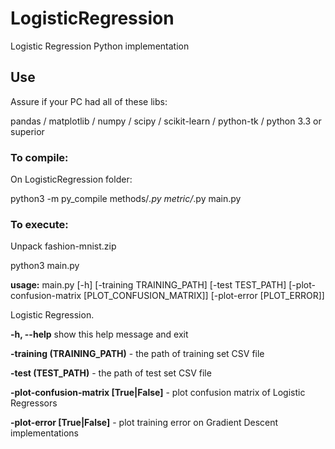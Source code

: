 # LogisticRegression
Logistic Regression Python implementation

## Use

Assure if your PC had all of these libs:

pandas / matplotlib / numpy / scipy / scikit-learn / python-tk / python 3.3 or superior

### To compile:

On LogisticRegression folder:

python3 -m py_compile methods/*.py metric/*.py main.py

### To execute:

Unpack fashion-mnist.zip

python3 main.py

**usage:** main.py [-h] [-training TRAINING_PATH]
               [-test TEST_PATH] [-plot-confusion-matrix [PLOT_CONFUSION_MATRIX]]
               [-plot-error [PLOT_ERROR]]

Logistic Regression.

  **-h, --help**            show this help message and exit

  **-training (TRAINING_PATH)** - the path of training set CSV file

  **-test (TEST_PATH)** - the path of test set CSV file

  **-plot-confusion-matrix [True|False]** - plot confusion matrix of Logistic Regressors

  **-plot-error [True|False]** - plot training error on Gradient Descent implementations

